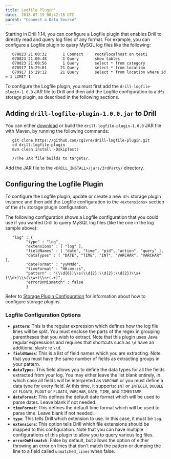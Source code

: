```yaml
---
title: Logfile Plugin"
date:  2018-07-19 00:42:18 UTC
parent: "Connect a Data Source"
---
```


Starting in Drill 1.14, you can configure a Logfile plugin that enables Drill to directly read and query log files of any format. For example, you can configure a Logfile plugin to query MySQL log files like the following:  

       070823 21:00:32       1 Connect     root@localhost on test1
       070823 21:00:48       1 Query       show tables
       070823 21:00:56       1 Query       select * from category
       070917 16:29:01      21 Query       select * from location
       070917 16:29:12      21 Query       select * from location where id = 1 LIMIT 1  

To configure the Logfile plugin, you must first add the `drill-logfile-plugin-1.0.0` JAR file to Drill and then add the Logfile configuration to a `dfs` storage plugin, as described in the following sections.  

## Adding `drill-logfile-plugin-1.0.0.jar` to Drill  

You can either [download](https://github.com/cgivre/drill-logfile-plugin/releases/download/v1.0/drill-logfile-plugin-1.0.0.jar) or build the `drill-logfile-plugin-1.0.0` JAR file with Maven, by running the following commands:  

       git clone https://github.com/cgivre/drill-logfile-plugin.git 
       cd drill-logfile-plugin
       mvn clean install -DskipTests 

       //The JAR file builds to targets/.  

Add the JAR file to the `<DRILL_INSTALL>/jars/3rdParty/` directory.  

## Configuring the Logfile Plugin  

To configure the Logfile plugin, update or create a new `dfs` storage plugin instance and then add the Logfile configuration to the `<extensions>` section of the `dfs` storage plugin configuration.  

The following configuration shows a Logfile configuration that you could use if you wanted Drill to query MySQL log files (like the one in the log sample above):   

       "log" : {
             "type" : "log",
             "extensions" : [ "log" ],
             "fieldNames" : [ "date", "time", "pid", "action", "query" ],
             "dataTypes" : [ "DATE", "TIME", "INT", "VARCHAR", "VARCHAR" ],
             "dateFormat" : "yyMMdd",
             "timeFormat" : "HH:mm:ss",
             "pattern" : "(\\d{6})\\s(\\d{2}:\\d{2}:\\d{2})\\s+(\\d+)\\s(\\w+)\\s+(.+)",
             "errorOnMismatch" : false
             }  

Refer to [Storage Plugin Configuration]({{site.baseurl}}/docs/storage-plugin-configuration/) for information about how to configure storage plugins.


### Logfile Configuration Options

* **`pattern`**:  This is the regular expression which defines how the log file lines will be split.  You must enclose the parts of the regex in grouping parentheses that you wish to extract.  Note that this plugin uses Java regular expressions and requires that shortcuts such as `\d` have an additional slash:  ie `\\d`.
* **`fieldNames`**:  This is a list of field names which you are extracting. Note that you must have the same number of fields as extracting groups in your pattern.
* **`dataTypes`**:  This field allows you to define the data types for all the fields extracted from your log.  You may either leave the list blank entirely, in which case all fields will be interpreted as `VARCHAR` or you must define a data tyoe for every field.  At this time, it supports: `INT` or `INTEGER`, `DOUBLE` or `FLOAT8`, `FLOAT` or  `FLOAT4`, `VARCHAR`, `DATE`, `TIME`, and `TIMESTAMP`.
* **`dateFormat`**:   This defines the default date format which will be used to parse dates.  Leave blank if not needed.
* **`timeFormat`**:   This defines the default time format which will be used to parse time.  Leave blank if not needed.
* **`type`**:  This tells Drill which extension to use.  In this case, it must be `log`.
* **`extensions`**:  This option tells Drill which file extensions should be mapped to this configuration.  Note that you can have multiple configurations of this plugin to allow you to query various log files.
* **`errorOnMismatch`**:  False by default, but allows the option of either throwing an error on lines that don't match the pattern or dumping the line to a field called `unmatched_lines` when false.


